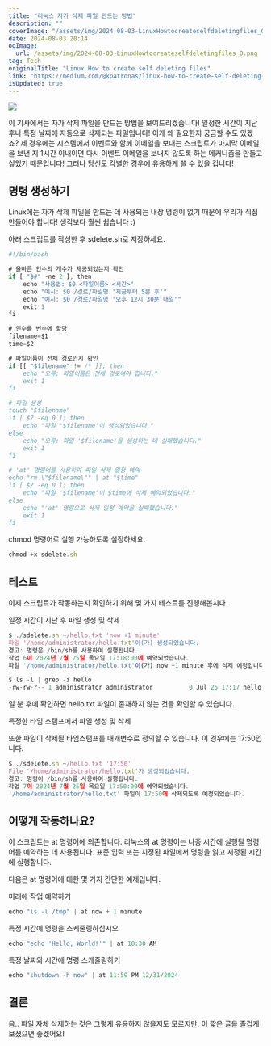 ```yaml
---
title: "리눅스 자가 삭제 파일 만드는 방법"
description: ""
coverImage: "/assets/img/2024-08-03-LinuxHowtocreateselfdeletingfiles_0.png"
date: 2024-08-03 20:14
ogImage: 
  url: /assets/img/2024-08-03-LinuxHowtocreateselfdeletingfiles_0.png
tag: Tech
originalTitle: "Linux How to create self deleting files"
link: "https://medium.com/@kpatronas/linux-how-to-create-self-deleting-files-ab0b07396cce"
isUpdated: true
---
```






<img src="/assets/img/2024-08-03-LinuxHowtocreateselfdeletingfiles_0.png" />

이 기사에서는 자가 삭제 파일을 만드는 방법을 보여드리겠습니다! 일정한 시간이 지난 후나 특정 날짜에 자동으로 삭제되는 파일입니다! 이게 왜 필요한지 궁금할 수도 있겠죠? 제 경우에는 시스템에서 이벤트와 함께 이메일을 보내는 스크립트가 마지막 이메일을 보낸 지 1시간 이내이면 다시 이벤트 이메일을 보내지 않도록 하는 메커니즘을 만들고 싶었기 때문입니다! 그러나 당신도 각별한 경우에 유용하게 쓸 수 있을 겁니다!

## 명령 생성하기

Linux에는 자가 삭제 파일을 만드는 데 사용되는 내장 명령이 없기 때문에 우리가 직접 만들어야 합니다! 생각보다 훨씬 쉽습니다 :)

<div class="content-ad"></div>

아래 스크립트를 작성한 후 sdelete.sh로 저장하세요.

```js
#!/bin/bash

# 올바른 인수의 개수가 제공되었는지 확인
if [ "$#" -ne 2 ]; then
    echo "사용법: $0 <파일이름> <시간>"
    echo "예시: $0 /경로/파일명 '지금부터 5분 후'"
    echo "예시: $0 /경로/파일명 '오후 12시 30분 내일'"
    exit 1
fi

# 인수를 변수에 할당
filename=$1
time=$2

# 파일이름이 전체 경로인지 확인
if [[ "$filename" != /* ]]; then
    echo "오류: 파일이름은 전체 경로여야 합니다."
    exit 1
fi

# 파일 생성
touch "$filename"
if [ $? -eq 0 ]; then
    echo "파일 '$filename'이 생성되었습니다."
else
    echo "오류: 파일 '$filename'을 생성하는 데 실패했습니다."
    exit 1
fi

# 'at' 명령어를 사용하여 파일 삭제 일정 예약
echo "rm \"$filename\"" | at "$time"
if [ $? -eq 0 ]; then
    echo "파일 '$filename'이 $time에 삭제 예약되었습니다."
else
    echo "'at' 명령으로 삭제 일정 예약을 실패했습니다."
    exit 1
fi
```

chmod 명령어로 실행 가능하도록 설정하세요.

```js
chmod +x sdelete.sh
```

<div class="content-ad"></div>

## 테스트

이제 스크립트가 작동하는지 확인하기 위해 몇 가지 테스트를 진행해봅시다.

일정 시간이 지난 후 파일 생성 및 삭제

```js
$ ./sdelete.sh ~/hello.txt 'now +1 minute'
파일 '/home/administrator/hello.txt'이(가) 생성되었습니다.
경고: 명령은 /bin/sh를 사용하여 실행됩니다.
작업 6이 2024년 7월 25일 목요일 17:18:00에 예약되었습니다.
파일 '/home/administrator/hello.txt'이(가) now +1 minute 후에 삭제 예정입니다.

$ ls -l | grep -i hello
-rw-rw-r-- 1 administrator administrator          0 Jul 25 17:17 hello.txt
```

<div class="content-ad"></div>

일 분 후에 확인하면 hello.txt 파일이 존재하지 않는 것을 확인할 수 있습니다.

특정한 타임 스탬프에서 파일 생성 및 삭제

또한 파일이 삭제될 타임스탬프를 매개변수로 정의할 수 있습니다. 이 경우에는 17:50입니다.

```js
$ ./sdelete.sh ~/hello.txt '17:50'
File '/home/administrator/hello.txt'가 생성되었습니다.
경고: 명령이 /bin/sh를 사용하여 실행됩니다.
작업 7이 2024년 7월 25일 목요일 17:50:00에 예약되었습니다.
'/home/administrator/hello.txt' 파일이 17:50에 삭제되도록 예정되었습니다.
```

<div class="content-ad"></div>

## 어떻게 작동하나요?

이 스크립트는 at 명령어에 의존합니다. 리눅스의 at 명령어는 나중 시간에 실행될 명령어를 예약하는 데 사용됩니다. 표준 입력 또는 지정된 파일에서 명령을 읽고 지정된 시간에 실행합니다.

다음은 at 명령어에 대한 몇 가지 간단한 예제입니다.

미래에 작업 예약하기

<div class="content-ad"></div>

```js
echo "ls -l /tmp" | at now + 1 minute
```

특정 시간에 명령을 스케줄링하십시오

```js
echo "echo 'Hello, World!'" | at 10:30 AM
```

특정 날짜와 시간에 명령 스케줄링하기

<div class="content-ad"></div>

```js
echo "shutdown -h now" | at 11:59 PM 12/31/2024
```

## 결론

음.. 파일 자체 삭제하는 것은 그렇게 유용하지 않을지도 모르지만, 이 짧은 글을 즐겁게 보셨으면 좋겠어요!